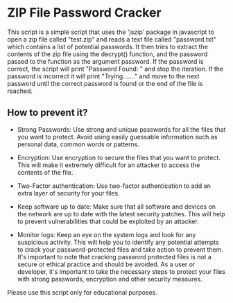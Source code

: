 # ZIP File Password Cracker

This script is a simple script that uses the 'jszip' package in javascript to open a zip file called "test.zip" and reads a text file called "password.txt" which contains a list of potential passwords. It then tries to extract the contents of the zip file using the decrypt() function, and the password passed to the function as the argument password. If the password is correct, the script will print "Password Found: <password>" and stop the iteration. If the password is incorrect it will print "Trying......." and move to the next password until the correct password is found or the end of the file is reached.

## How to prevent it?
* Strong Passwords: Use strong and unique passwords for all the files that you want to protect. Avoid using easily guessable information such as personal data, common words or patterns.

* Encryption: Use encryption to secure the files that you want to protect. This will make it extremely difficult for an attacker to access the contents of the file.

* Two-Factor authentication: Use two-factor authentication to add an extra layer of security for your files.

* Keep software up to date: Make sure that all software and devices on the network are up to date with the latest security patches. This will help to prevent vulnerabilities that could be exploited by an attacker.

* Monitor logs: Keep an eye on the system logs and look for any suspicious activity. This will help you to identify any potential attempts to crack your password-protected files and take action to prevent them.
It's important to note that cracking password protected files is not a secure or ethical practice and should be avoided. As a user or developer, it's important to take the necessary steps to protect your files with strong passwords, encryption and other security measures.

Please use this script only for educational purposes.
